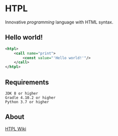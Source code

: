 # HTPL
Innovative *programming* language with HTML syntax.

## Hello world!

```xml
<htpl>
    <call name="print">
        <const value="'Hello world!'"/>
    </call>
</htpl>
```

## Requirements

    JDK 8 or higher
    Gradle 4.10.2 or higher
    Python 3.7 or higher

## About
[HTPL Wiki](https://github.com/Koous61/htpl/wiki/About)
